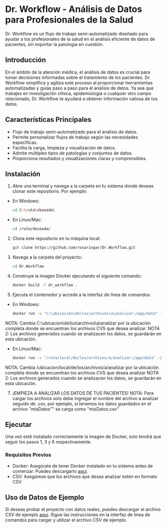 # Dr. Workflow - Análisis de Datos para Profesionales de la Salud

Dr. Workflow es un flujo de trabajo semi-automatizado diseñado para ayudar a los profesionales de la salud en el análisis eficiente de datos de pacientes, sin importar la patología en cuestión.

## Introducción

En el ámbito de la atención médica, el análisis de datos es crucial para tomar decisiones informadas sobre el tratamiento de los pacientes. Dr. Workflow simplifica y agiliza este proceso al proporcionar herramientas automatizadas y guías paso a paso para el análisis de datos. Ya sea que trabajes en investigación clínica, epidemiología o cualquier otro campo relacionado, Dr. Workflow te ayudará a obtener información valiosa de tus datos.

## Características Principales

- Flujo de trabajo semi-automatizado para el análisis de datos.
- Permite personalizar flujos de trabajo según las necesidades específicas.
- Facilita la carga, limpieza y visualización de datos.
- Admite múltiples tipos de patologías y conjuntos de datos.
- Proporciona resultados y visualizaciones claras y comprensibles.

## Instalación
1. Abre una terminal y navega a la carpeta en tu sistema donde deseas clonar este repositorio. Por ejemplo:
- En Windows:
   ```bash
   cd C:\ruta\deseada\
   
- En Linux/Mac:
   ```bash
   cd /ruta/deseada/
  
2. Clona este repositorio en tu máquina local:
   ```bash
   git clone https://github.com/rosariogar/Dr.Workflow.git
   
3. Navega a la carpeta del proyecto:
   ```bash
   cd Dr.Workflow
   
5. Construye la imagen Docker ejecutando el siguiente comando:
   ```bash
   docker build -t dr_workflow .

6. Ejecuta el contenedor y accede a la interfaz de línea de comandos:
- En Windows:
   ```bash
   docker run -v "C:\ubicación\de\los\archivos\a\analizar:/app/data" -it dr_workflow
NOTA: Cambia C:\ubicacion\de\los\archivos\a\analizar por la ubicación completa donde se encuentran los archivos CVS que desea analizar. 
NOTA 2: Los archivos generados cuando se analizacen los datos, se guardarán en esta ubicación.

- En Linux/Mac:
   ```bash
   docker run -v "/ruta/local/de/los/archivos/a/analizar:/app/data" -it dr_workflow
NOTA: Cambia /ubicacion/local/de/los/archivos/a/analizar por la ubicación completa donde se encuentran los archivos CVS que desea analizar
NOTA 2: Los archivos generados cuando se analizacen los datos, se guardarán en esta ubicación.


7. ¡EMPIEZA A ANALIZAR LOS DATOS DE TUS PACIENTES!
   NOTA: Para cargar los archivos solo debe ingregar el nombre del archivo a analizar seguido de .csv, por ejemplo, si tenemos los datos guardados en el archivo "misDatos"" se carga como "misDatos.csv"


## Ejecutar
Una vez esté instalado correctamente la imagen de Docker, solo tendrá que seguir los pasos 1, 3 y 6 respectivamente.
   
   
### Requisitos Previos

- Docker: Asegúrate de tener Docker instalado en tu sistema antes de comenzar. Puedes descargarlo [aquí](https://www.docker.com/products/docker-desktop/).
- CSV: Asegúrese que los archivos que desea analizar estén en formato CSV

## Uso de Datos de Ejemplo
Si deseas probar el proyecto con datos reales, puedes descargar el archivo CSV de ejemplo [aquí](https://www.kaggle.com/datasets/emmanuelfwerr/thyroid-disease-data). Sigue las instrucciones en la interfaz de línea de comandos para cargar y utilizar el archivo CSV de ejemplo.

